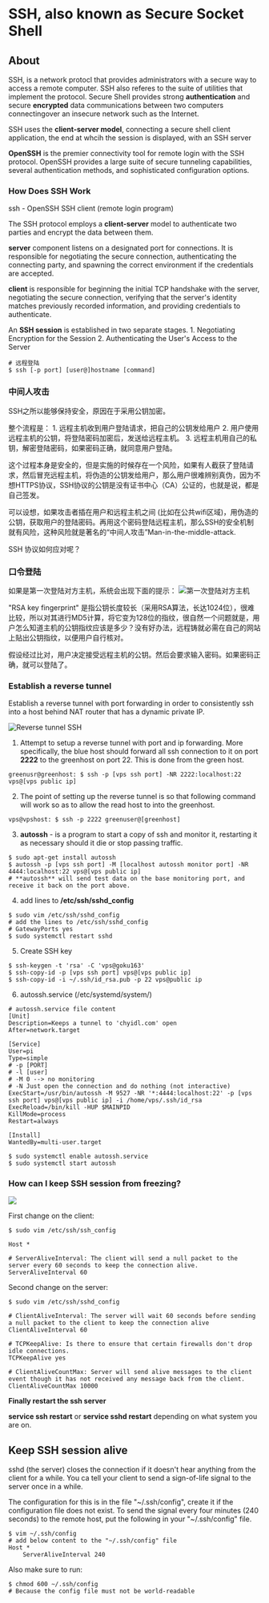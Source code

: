 # SSH, also known as Secure Socket Shell

## About 

SSH, is a network protocl that provides administrators with a secure way to access a remote computer. SSH also referes to the suite of utilities that implement the protocol. Secure Shell provides strong **authentication** and secure **encrypted** data communications between two computers connectingover an insecure network such as the Internet. 

SSH uses the **client-server model**, connecting a secure shell client application, the end at whcih the session is displayed, with an SSH server

**OpenSSH** is the premier connectivity tool for remote login with the SSH protocol. OpenSSH provides a large suite of secure tunneling capabilities, several authentication methods, and sophisticated configuration options.

### How Does SSH Work 

ssh - OpenSSH SSH client (remote login program)

The SSH protocol employs a **client-server** model to authenticate two parties and encrypt the data between them.

**server** component listens on a designated port for connections. It is responsible for negotiating the secure connection, authenticating the connecting party, and spawning the correct environment if the credentials are accepted. 

**client** is responsible for beginning the initial TCP handshake with the server, negotiating the secure connection, verifying that the server's identity matches previously recorded information, and providing credentials to authenticate.

An **SSH session** is established in two separate stages.
    1. Negotiating Encryption for the Session 
    2. Authenticating the User's Access to the Server 


```
# 远程登陆
$ ssh [-p port] [user@]hostname [command] 
```

### 中间人攻击

SSH之所以能够保持安全，原因在于采用公钥加密。

整个流程是：
    1. 远程主机收到用户登陆请求，把自己的公钥发给用户
    2. 用户使用远程主机的公钥，将登陆密码加密后，发送给远程主机。
    3. 远程主机用自己的私钥，解密登陆密码，如果密码正确，就同意用户登陆。

这个过程本身是安全的，但是实施的时候存在一个风险，如果有人截获了登陆请求，然后冒充远程主机，将伪造的公钥发给用户，那么用户很难辨别真伪，因为不想HTTPS协议，SSH协议的公钥是没有证书中心（CA）公证的，也就是说，都是自己签发。

可以设想，如果攻击者插在用户和远程主机之间 (比如在公共wifi区域)，用伪造的公钥，获取用户的登陆密码。再用这个密码登陆远程主机，那么SSH的安全机制就有风险，这种风险就是著名的“中间人攻击”Man-in-the-middle-attack.

SSH 协议如何应对呢？

### 口令登陆

如果是第一次登陆对方主机，系统会出现下面的提示：
![第一次登陆对方主机](/imgs/os/UnixLinux/ssh_password_login.png?raw=true)

"RSA key fingerprint" 是指公钥长度较长（采用RSA算法，长达1024位），很难比较，所以对其进行MD5计算，将它变为128位的指纹，很自然一个问题就是，用户怎么知道主机的公钥指纹应该是多少？没有好办法，远程铸就必需在自己的网站上贴出公钥指纹，以便用户自行核对。

假设经过比对，用户决定接受远程主机的公钥。然后会要求输入密码。如果密码正确，就可以登陆了。

### Establish a reverse tunnel 

Establish a reverse tunnel with port forwarding in order to consistently ssh into a host behind NAT router that has a dynamic private IP.

![Reverse tunnel SSH](/imgs/os/UnixLinux/reverse_tunnel_ssh.png?raw=true)

1. Attempt to setup a reverse tunnel with port and ip forwarding. More specifically, the blue host should forward all ssh connection to it on port **2222** to the greenhost on port 22. This is done from the green host.
```
greenusr@greenhost: $ ssh -p [vps ssh port] -NR 2222:localhost:22 vps@[vps public ip]
```

2. The point of setting up the reverse tunnel is so that following command will work so as to allow the read host to into the greenhost.
```
vps@vpshost: $ ssh -p 2222 greenuser@[greenhost] 
```

3. **autossh** - is a program to start a copy of ssh and monitor it, restarting it as necessary should it die or stop passing traffic. 
```
$ sudo apt-get install autossh 
$ autossh -p [vps ssh port] -M [localhost autossh monitor port] -NR 4444:localhost:22 vps@[vps public ip] 
# **autossh** will send test data on the base monitoring port, and receive it back on the port above.
```

4. add lines to **/etc/ssh/sshd_config**
```
$ sudo vim /etc/ssh/sshd_config 
# add the lines to /etc/ssh/sshd_config 
# GatewayPorts yes 
$ sudo systemctl restart sshd 
```

5. Create SSH key 
```
$ ssh-keygen -t 'rsa' -C 'vps@goku163'
$ ssh-copy-id -p [vps ssh port] vps@[vps public ip]
$ ssh-copy-id -i ~/.ssh/id_rsa.pub -p 22 vps@public ip
```

6. autossh.service (/etc/systemd/system/)
```
# autossh.service file content 
[Unit]
Description=Keeps a tunnel to 'chyidl.com' open 
After=network.target 

[Service]
User=pi 
Type=simple
# -p [PORT]
# -l [user]
# -M 0 --> no monitoring 
# -N Just open the connection and do nothing (not interactive)
ExecStart=/usr/bin/autossh -M 9527 -NR '*:4444:localhost:22' -p [vps ssh port] vps@[vps public ip] -i /home/vps/.ssh/id_rsa
ExecReload=/bin/kill -HUP $MAINPID
KillMode=process
Restart=always

[Install]
WantedBy=multi-user.target 

$ sudo systemctl enable autossh.service 
$ sudo systemctl start autossh 
```

### How can I keep SSH session from freezing? 

![](/imgs/ilikeit/SSH/ssh_connection_closed_by_remote_host.png?raw=true)

First change on the client:
```
$ sudo vim /etc/ssh/ssh_config 

Host * 

# ServerAliveInterval: The client will send a null packet to the server every 60 seconds to keep the connection alive.
ServerAliveInterval 60 

```

Second change on the server:
```
$ sudo vim /etc/ssh/sshd_config 

# ClientAliveInterval: The server will wait 60 seconds before sending a null packet to the client to keep the connection alive
ClientAliveInterval 60 

# TCPKeepAlive: Is there to ensure that certain firewalls don't drop idle connections.
TCPKeepAlive yes 

# ClientAliveCountMax: Server will send alive messages to the client event though it has not received any message back from the client.
ClientAliveCountMax 10000
```

**Finally restart the ssh server**

**service ssh restart** or **service sshd restart** depending on what system you are on.

Keep SSH session alive
----------------------

sshd (the server) closes the connection if it doesn't hear anything from the client for a while. You ca tell your client to send a sign-of-life signal to the server once in a while.

The configuration for this is in the file "~/.ssh/config", create it if the configuration file does not exist. To send the signal every four minutes (240 seconds) to the remote host, put the following in your "~/.ssh/config" file.

```
$ vim ~/.ssh/config
# add below content to the "~/.ssh/config" file
Host *
    ServerAliveInterval 240 
```

Also make sure to run:
```
$ chmod 600 ~/.ssh/config 
# Because the config file must not be world-readable
```
